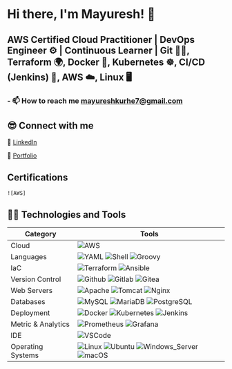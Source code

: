 # Hi there, I'm Mayuresh! 👋

## AWS Certified Cloud Practitioner | DevOps Engineer ⚙️ | Continuous Learner | Git 🧑‍💻, Terraform 🌍, Docker 🐳, Kubernetes ☸️, CI/CD (Jenkins) 🚀, AWS ☁️, Linux 🖥️

### - 📫 How to reach me **mayureshkurhe7@gmail.com**

## 😎 Connect with me

🔗 [LinkedIn][linkedin]

💼 [Portfolio](https://mayureshkurheportfolio.framer.website/)

## Certifications
    ![AWS]

## 👨‍💻 Technologies and Tools

| Category           | Tools                                                                                                                                                                                                                                                                                                                                                                                                                      |
| ------------------ | -------------------------------------------------------------------------------------------------------------------------------------------------------------------------------------------------------------------------------------------------------------------------------------------------------------------------------------------------------------------------------------------------------------------------- |
| Cloud              | ![AWS](https://img.shields.io/badge/Amazon_AWS-232F3E?style=for-the-badge&logo=amazon-aws&logoColor=white)                                                                                                                                                                                                                                                                                                                   |
| Languages          | ![YAML](https://img.shields.io/badge/YAML-1F1F1F?style=for-the-badge&logo=yaml&logoColor=white) ![Shell](https://img.shields.io/badge/shell_script-121011?style=for-the-badge&logo=gnu-bash&logoColor=white) ![Groovy](https://img.shields.io/badge/Groovy-4298B8?style=for-the-badge&logo=groovy&logoColor=white)                                                                                                               |
| IaC                | ![Terraform](https://img.shields.io/badge/terraform-623CE4?style=for-the-badge&logo=terraform&logoColor=white) ![Ansible](https://img.shields.io/badge/Ansible-003478?style=for-the-badge&logo=ansible&logoColor=white)                                                                                                                                                                                                        |
| Version Control    | ![Github](https://img.shields.io/badge/GitHub-181717?style=for-the-badge&logo=github&logoColor=white) ![Gitlab](https://img.shields.io/badge/GitLab-330F63?style=for-the-badge&logo=gitlab&logoColor=white) ![Gitea](https://img.shields.io/badge/Gitea-8D1F21?style=for-the-badge&logo=gitea&logoColor=white)                                                                                                                   |
| Web Servers        | ![Apache](https://img.shields.io/badge/apache-D42029?style=for-the-badge&logo=apache&logoColor=white) ![Tomcat](https://img.shields.io/badge/Apache_Tomcat-F8DC75?style=for-the-badge&logo=apache-tomcat&logoColor=black) ![Nginx](https://img.shields.io/badge/nginx-009639?style=for-the-badge&logo=nginx&logoColor=white)                                                                                                     |
| Databases          | ![MySQL](https://img.shields.io/badge/MySQL-4479A1?style=for-the-badge&logo=mysql&logoColor=white) ![MariaDB](https://img.shields.io/badge/MariaDB-003545?style=for-the-badge&logo=mariadb&logoColor=white) ![PostgreSQL](https://img.shields.io/badge/PostgreSQL-316192?style=for-the-badge&logo=postgresql&logoColor=white)                                                                                                    |
| Deployment         | ![Docker](https://img.shields.io/badge/Docker-2496ED?style=for-the-badge&logo=docker&logoColor=white) ![Kubernetes](https://img.shields.io/badge/Kubernetes-326CE5?style=for-the-badge&logo=kubernetes&logoColor=white) ![Jenkins](https://img.shields.io/badge/Jenkins-D24939?style=for-the-badge&logo=Jenkins&logoColor=white)                                                                                                 |
| Metric & Analytics | ![Prometheus](https://img.shields.io/badge/Prometheus-E6522C?style=for-the-badge&logo=prometheus&logoColor=white) ![Grafana](https://img.shields.io/badge/Grafana-F46800?style=for-the-badge&logo=grafana&logoColor=white)                                                                                                                                                                                                     |
| IDE                | ![VSCode](https://img.shields.io/badge/Visual_Studio_Code-0078D4?style=for-the-badge&logo=visual-studio-code&logoColor=white)                                                                                                                                                                                                                                                                                                |
| Operating Systems  | ![Linux](https://img.shields.io/badge/Linux-000000?style=for-the-badge&logo=linux&logoColor=white) ![Ubuntu](https://img.shields.io/badge/Ubuntu-E95420?style=for-the-badge&logo=ubuntu&logoColor=white) ![Windows_Server](https://img.shields.io/badge/Windows_Server-0078D4?style=for-the-badge&logo=windows&logoColor=white) ![macOS](https://img.shields.io/badge/macOS-000000?style=for-the-badge&logo=apple&logoColor=white) |

[instagram]: https://instagram.com/
[linkedin]: https://www.linkedin.com/in/mayuresh-kurhe
[aws-certified-cloud-practitioner]: https://www.credly.com/badges/5d53dec2-c22b-4efe-a7de-886e4e641844/public_url
